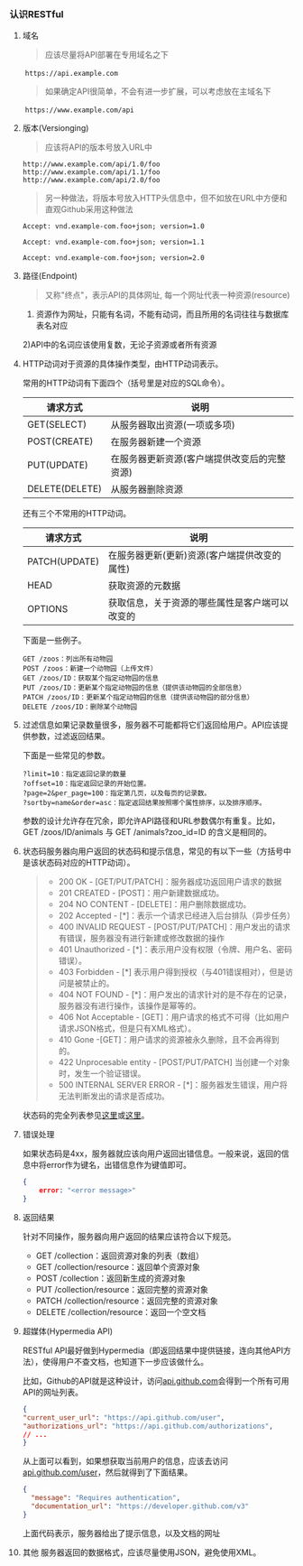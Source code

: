 ### 认识RESTful

1. 域名

   > 应该尽量将API部署在专用域名之下

   ​	`https://api.example.com`

   > 如果确定API很简单，不会有进一步扩展，可以考虑放在主域名下

   ​	`https://www.example.com/api`

2. 版本(Versionging)

   > 应该将API的版本号放入URL中

   ```http
   http://www.example.com/api/1.0/foo
   http://www.example.com/api/1.1/foo
   http://www.example.com/api/2.0/foo
   ```

   > 另一种做法，将版本号放入HTTP头信息中，但不如放在URL中方便和直观Github采用这种做法

   ```http
   Accept: vnd.example-com.foo+json; version=1.0
   
   Accept: vnd.example-com.foo+json; version=1.1
   
   Accept: vnd.example-com.foo+json; version=2.0
   ```

3. 路径(Endpoint)

   > 又称"终点"，表示API的具体网址, 每一个网址代表一种资源(resource)

   1) 资源作为网址，只能有名词，不能有动词，而且所用的名词往往与数据库表名对应

   2)API中的名词应该使用复数，无论子资源或者所有资源

4. HTTP动词对于资源的具体操作类型，由HTTP动词表示。

   常用的HTTP动词有下面四个（括号里是对应的SQL命令）。

   | 请求方式       | 说明                                         |
   | -------------- | -------------------------------------------- |
   | GET(SELECT)    | 从服务器取出资源(一项或多项)                 |
   | POST(CREATE)   | 在服务器新建一个资源                         |
   | PUT(UPDATE)    | 在服务器更新资源(客户端提供改变后的完整资源) |
   | DELETE(DELETE) | 从服务器删除资源                             |

   还有三个不常用的HTTP动词。

   | 请求方式      | 说明                                           |
   | ------------- | ---------------------------------------------- |
   | PATCH(UPDATE) | 在服务器更新(更新)资源(客户端提供改变的属性)   |
   | HEAD          | 获取资源的元数据                               |
   | OPTIONS       | 获取信息，关于资源的哪些属性是客户端可以改变的 |

   下面是一些例子。

   ```http
   GET /zoos：列出所有动物园
   POST /zoos：新建一个动物园（上传文件）
   GET /zoos/ID：获取某个指定动物园的信息
   PUT /zoos/ID：更新某个指定动物园的信息（提供该动物园的全部信息）
   PATCH /zoos/ID：更新某个指定动物园的信息（提供该动物园的部分信息）
   DELETE /zoos/ID：删除某个动物园
   ```

5. 过滤信息如果记录数量很多，服务器不可能都将它们返回给用户。API应该提供参数，过滤返回结果。

   下面是一些常见的参数。

   ```http
   ?limit=10：指定返回记录的数量
   ?offset=10：指定返回记录的开始位置。
   ?page=2&per_page=100：指定第几页，以及每页的记录数。
   ?sortby=name&order=asc：指定返回结果按照哪个属性排序，以及排序顺序。
   ```

   参数的设计允许存在冗余，即允许API路径和URL参数偶尔有重复。比如，GET /zoos/ID/animals 与 GET /animals?zoo_id=ID 的含义是相同的。

6. 状态码服务器向用户返回的状态码和提示信息，常见的有以下一些（方括号中是该状态码对应的HTTP动词）。

   > - 200 OK - [GET/PUT/PATCH]：服务器成功返回用户请求的数据
   > - 201 CREATED - [POST]：用户新建数据成功。
   > - 204 NO CONTENT - [DELETE]：用户删除数据成功。
   > - 202 Accepted - [*]：表示一个请求已经进入后台排队（异步任务）
   > - 400 INVALID REQUEST - [POST/PUT/PATCH]：用户发出的请求有错误，服务器没有进行新建或修改数据的操作
   > - 401 Unauthorized - [*]：表示用户没有权限（令牌、用户名、密码错误）。
   > - 403 Forbidden - [*] 表示用户得到授权（与401错误相对），但是访问是被禁止的。
   > - 404 NOT FOUND - [*]：用户发出的请求针对的是不存在的记录，服务器没有进行操作，该操作是幂等的。
   > - 406 Not Acceptable - [GET]：用户请求的格式不可得（比如用户请求JSON格式，但是只有XML格式）。
   > - 410 Gone -[GET]：用户请求的资源被永久删除，且不会再得到的。
   > - 422 Unprocesable entity - [POST/PUT/PATCH] 当创建一个对象时，发生一个验证错误。
   > - 500 INTERNAL SERVER ERROR - [*]：服务器发生错误，用户将无法判断发出的请求是否成功。

   状态码的完全列表参见[这里](http://www.w3.org/Protocols/rfc2616/rfc2616-sec10.html)或[这里](https://zh.wikipedia.org/wiki/HTTP%E7%8A%B6%E6%80%81%E7%A0%81)。

7. 错误处理

   如果状态码是4xx，服务器就应该向用户返回出错信息。一般来说，返回的信息中将error作为键名，出错信息作为键值即可。

   ```json
   {
       error: "<error message>"
   }
   ```

8. 返回结果

   针对不同操作，服务器向用户返回的结果应该符合以下规范。

   - GET /collection：返回资源对象的列表（数组）
   - GET /collection/resource：返回单个资源对象
   - POST /collection：返回新生成的资源对象
   - PUT /collection/resource：返回完整的资源对象
   - PATCH /collection/resource：返回完整的资源对象
   - DELETE /collection/resource：返回一个空文档

9. 超媒体(Hypermedia API)

   RESTful API最好做到Hypermedia（即返回结果中提供链接，连向其他API方法），使得用户不查文档，也知道下一步应该做什么。

   比如，Github的API就是这种设计，访问[api.github.com](https://api.github.com/)会得到一个所有可用API的网址列表。

   ```json
   {
   "current_user_url": "https://api.github.com/user",
   "authorizations_url": "https://api.github.com/authorizations",
   // ...
   }
   ```

   从上面可以看到，如果想获取当前用户的信息，应该去访问[api.github.com/user](https://api.github.com/user)，然后就得到了下面结果。

   ```json
   {
     "message": "Requires authentication",
     "documentation_url": "https://developer.github.com/v3"
   }
   ```

   上面代码表示，服务器给出了提示信息，以及文档的网址

10. 其他
    服务器返回的数据格式，应该尽量使用JSON，避免使用XML。

